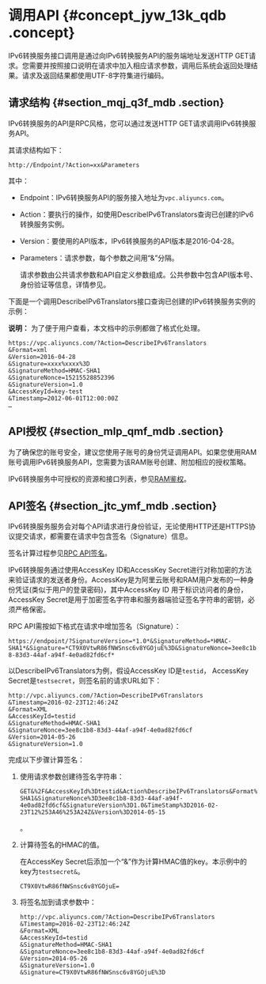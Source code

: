 # 调用API {#concept_jyw_13k_qdb .concept}

IPv6转换服务接口调用是通过向IPv6转换服务API的服务端地址发送HTTP GET请求。您需要并按照接口说明在请求中加入相应请求参数，调用后系统会返回处理结果。请求及返回结果都使用UTF-8字符集进行编码。

## 请求结构 {#section_mqj_q3f_mdb .section}

IPv6转换服务的API是RPC风格，您可以通过发送HTTP GET请求调用IPv6转换服务API。

其请求结构如下：

```
http://Endpoint/?Action=xx&Parameters
```

其中：

-   Endpoint：IPv6转换服务API的服务接入地址为`vpc.aliyuncs.com`。
-   Action：要执行的操作，如使用DescribeIPv6Translators查询已创建的IPv6转换服务实例。
-   Version：要使用的API版本，IPv6转换服务的API版本是2016-04-28。
-   Parameters：请求参数，每个参数之间用“&”分隔。

    请求参数由公共请求参数和API自定义参数组成。公共参数中包含API版本号、身份验证等信息，详情参见。


下面是一个调用DescribeIPv6Translators接口查询已创建的IPv6转换服务实例的示例：

**说明：** 为了便于用户查看，本文档中的示例都做了格式化处理。

```
https://vpc.aliyuncs.com/?Action=DescribeIPv6Translators
&Format=xml
&Version=2016-04-28
&Signature=xxxx%xxxx%3D
&SignatureMethod=HMAC-SHA1
&SignatureNonce=15215528852396
&SignatureVersion=1.0
&AccessKeyId=key-test
&Timestamp=2012-06-01T12:00:00Z
…
```

## API授权 {#section_mlp_qmf_mdb .section}

为了确保您的账号安全，建议您使用子账号的身份凭证调用API。如果您使用RAM账号调用IPv6转换服务API，您需要为该RAM账号创建、附加相应的授权策略。

IPv6转换服务中可授权的资源和接口列表，参见[RAM鉴权](cn.zh-CN/.md#)。

## API签名 {#section_jtc_ymf_mdb .section}

IPv6转换服务服务会对每个API请求进行身份验证，无论使用HTTP还是HTTPS协议提交请求，都需要在请求中包含签名（Signature）信息。

签名计算过程参见[RPC API签名](https://help.aliyun.com/document_detail/66384.html)。

IPv6转换服务通过使用AccessKey ID和AccessKey Secret进行对称加密的方法来验证请求的发送者身份。AccessKey是为阿里云账号和RAM用户发布的一种身份凭证\(类似于用户的登录密码\)，其中AccessKey ID 用于标识访问者的身份，AccessKey Secret是用于加密签名字符串和服务器端验证签名字符串的密钥，必须严格保密。

RPC API需按如下格式在请求中增加签名（Signature）：

`https://endpoint/?SignatureVersion=*1.0*&SignatureMethod=*HMAC-SHA1*&Signature=*CT9X0VtwR86fNWSnsc6v8YGOjuE%3D&SignatureNonce=3ee8c1b8-83d3-44af-a94f-4e0ad82fd6cf*`

以DescribeIPv6Translators为例，假设AccessKey ID是`testid`， AccessKey Secret是`testsecret`，则签名前的请求URL如下：

```
http://vpc.aliyuncs.com/?Action=DescribeIPv6Translators
&Timestamp=2016-02-23T12:46:24Z
&Format=XML
&AccessKeyId=testid
&SignatureMethod=HMAC-SHA1
&SignatureNonce=3ee8c1b8-83d3-44af-a94f-4e0ad82fd6cf
&Version=2014-05-26
&SignatureVersion=1.0
```

完成以下步骤计算签名：

1.  使用请求参数创建待签名字符串：

    ```
    GET&%2F&AccessKeyId%3Dtestid&Action%DescribeIPv6Translators&Format%3DXML&SignatureMethod%3DHMAC-SHA1&SignatureNonce%3D3ee8c1b8-83d3-44af-a94f-4e0ad82fd6cf&SignatureVersion%3D1.0&TimeStamp%3D2016-02-23T12%253A46%253A24Z&Version%3D2014-05-15
    ```

    。

2.  计算待签名的HMAC的值。

    在AccessKey Secret后添加一个“&”作为计算HMAC值的key。本示例中的key为`testsecret&`。

    ```
    CT9X0VtwR86fNWSnsc6v8YGOjuE=
    ```

3.  将签名加到请求参数中：

    ```
    http://vpc.aliyuncs.com/?Action=DescribeIPv6Translators
    &Timestamp=2016-02-23T12:46:24Z
    &Format=XML
    &AccessKeyId=testid
    &SignatureMethod=HMAC-SHA1
    &SignatureNonce=3ee8c1b8-83d3-44af-a94f-4e0ad82fd6cf
    &Version=2014-05-26
    &SignatureVersion=1.0
    &Signature=CT9X0VtwR86fNWSnsc6v8YGOjuE%3D
    ```


